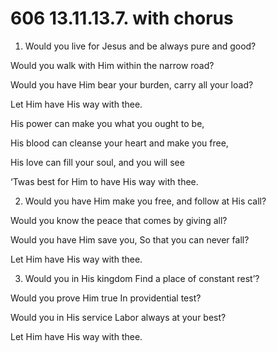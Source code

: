 # 606 13.11.13.7. with chorus

1.  Would you live for Jesus and be always pure and good?

Would you walk with Him within the narrow road?

Would you have Him bear your burden, carry all your load?

Let Him have His way with thee.

His power can make you what you ought to be,

His blood can cleanse your heart and make you free,

His love can fill your soul, and you will see

‘Twas best for Him to have His way with thee.

2.  Would you have Him make you free, and follow at His call?

Would you know the peace that comes by giving all?

Would you have Him save you, So that you can never fall?

Let Him have His way with thee.

3.  Would you in His kingdom Find a place of constant rest’?

Would you prove Him true In providential test?

Would you in His service Labor always at your best?

Let Him have His way with thee.

